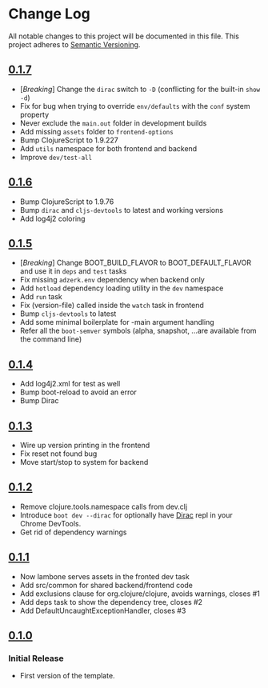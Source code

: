 # Change Log
All notable changes to this project will be documented in this file.
This project adheres to [Semantic Versioning](http://semver.org/).

## [0.1.7](https://github.com/Lambda-X/lambone/compare/0.1.6...0.1.7)

- [*Breaking*] Change the `dirac` switch to `-D` (conflicting for the built-in `show -d`)
- Fix for bug when trying to override `env/defaults` with the `conf` system property
- Never exclude the `main.out` folder in development builds
- Add missing `assets` folder to `frontend-options`
- Bump ClojureScript to 1.9.227
- Add `utils` namespace for both frontend and backend
- Improve `dev/test-all`


## [0.1.6](https://github.com/Lambda-X/lambone/compare/0.1.5...0.1.6)

- Bump ClojureScript to 1.9.76
- Bump `dirac` and `cljs-devtools` to latest and working versions
- Add log4j2 coloring

## [0.1.5](https://github.com/Lambda-X/lambone/compare/0.1.4...0.1.5)

- [*Breaking*] Change BOOT_BUILD_FLAVOR to BOOT_DEFAULT_FLAVOR and use it in `deps` and `test` tasks
- Fix missing `adzerk.env` dependency when backend only
- Add `hotload` dependency loading utility in the `dev` namespace
- Add `run` task
- Fix (version-file) called inside the `watch` task in frontend
- Bump `cljs-devtools` to latest
- Add some minimal boilerplate for -main argument handling
- Refer all the `boot-semver` symbols (alpha, snapshot, ...are available from the command line)

## [0.1.4](https://github.com/Lambda-X/lambone/compare/0.1.3...0.1.4)

- Add log4j2.xml for test as well
- Bump boot-reload to avoid an error
- Bump Dirac

## [0.1.3](https://github.com/Lambda-X/lambone/compare/0.1.2...0.1.3)

- Wire up version printing in the frontend
- Fix reset not found bug
- Move start/stop to system for backend

## [0.1.2](https://github.com/Lambda-X/lambone/compare/0.1.1...0.1.2)

- Remove clojure.tools.namespace calls from dev.clj
- Introduce `boot dev --dirac` for optionally have [Dirac](https://github.com/binaryage/dirac) repl in your Chrome DevTools.
- Get rid of dependency warnings

## [0.1.1](https://github.com/Lambda-X/lambone/compare/0.1.0...0.1.1)

- Now lambone serves assets in the fronted dev task
- Add src/common for shared backend/frontend code
- Add exclusions clause for org.clojure/clojure, avoids warnings, closes #1
- Add deps task to show the dependency tree, closes #2
- Add DefaultUncaughtExceptionHandler, closes #3

## [0.1.0](https://github.com/Lambda-X/lambone/compare/b7c8469...0.1.0)
### Initial Release
- First version of the template.

